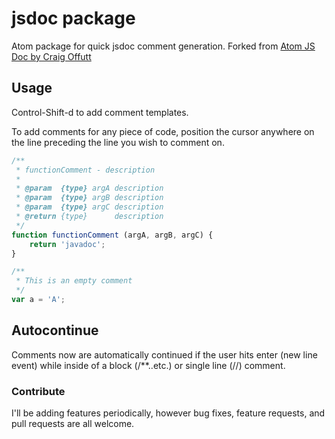 # jsdoc package

Atom package for quick jsdoc comment generation.
Forked from [Atom JS Doc by Craig Offutt](https://github.com/coffutt/atom-jsdoc)

## Usage

Control-Shift-d to add comment templates.

To add comments for any piece of code, position the cursor anywhere on the line preceding the line you wish to comment on.
```javascript
/**
 * functionComment - description
 *  
 * @param  {type} argA description
 * @param  {type} argB description
 * @param  {type} argC description
 * @return {type}      description
 */
function functionComment (argA, argB, argC) {
    return 'javadoc';
}
```

```javascript
/**
 * This is an empty comment
 */
var a = 'A';
```

## Autocontinue

Comments now are automatically continued if the user hits enter (new line event) while inside of a block (/**..etc.) or single line (//) comment.

### Contribute
I'll be adding features periodically, however bug fixes, feature requests, and pull requests are all welcome.
